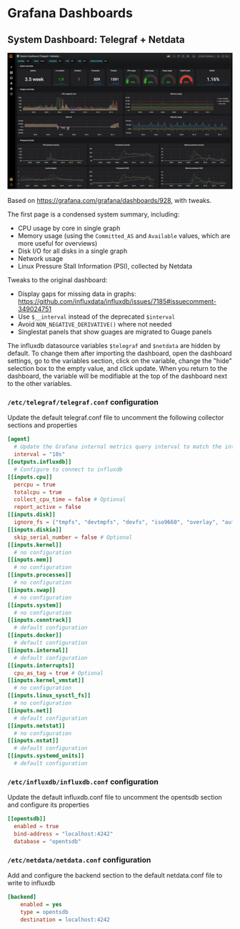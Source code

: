 # Grafana Dashboards

## System Dashboard: Telegraf + Netdata

<img src="screenshots/System_Dashboard_Telegraf_Netdata_1.png" alt="Example screenshot"/>

Based on <https://grafana.com/grafana/dashboards/928>, with tweaks.

The first page is a condensed system summary, including:
* CPU usage by core in single graph
* Memory usage (using the `Committed_AS` and `Available` values, which are more useful for overviews)
* Disk I/O for all disks in a single graph
* Network usage
* Linux Pressure Stall Information (PSI), collected by Netdata

Tweaks to the original dashboard:
* Display gaps for missing data in graphs: <https://github.com/influxdata/influxdb/issues/7185#issuecomment-349024751>
* Use `$__interval` instead of the deprecated `$interval`
* Avoid `NON_NEGATIVE_DERIVATIVE()` where not needed
* Singlestat panels that show guages are migrated to Guage panels

The influxdb datasource variables `$telegraf` and `$netdata` are hidden by default. To change them after importing the dashboard, open the dashboard settings, go to the variables section, click on the variable, change the "hide" selection box to the empty value, and click update. When you return to the dashboard, the variable will be modifiable at the top of the dashboard next to the other variables.

### `/etc/telegraf/telegraf.conf` configuration

Update the default telegraf.conf file to uncomment the following collector sections and properties

```toml
[agent]
  # Update the Grafana internal metrics query interval to match the interval value
  interval = "10s"
[[outputs.influxdb]]
  # Configure to connect to influxdb
[[inputs.cpu]]
  percpu = true
  totalcpu = true
  collect_cpu_time = false # Optional
  report_active = false
[[inputs.disk]]
  ignore_fs = ["tmpfs", "devtmpfs", "devfs", "iso9660", "overlay", "aufs", "squashfs"]
[[inputs.diskio]]
  skip_serial_number = false # Optional
[[inputs.kernel]]
  # no configuration
[[inputs.mem]]
  # no configuration
[[inputs.processes]]
  # no configuration
[[inputs.swap]]
  # no configuration
[[inputs.system]]
  # no configuration
[[inputs.conntrack]]
  # default configuration
[[inputs.docker]]
  # default configuration
[[inputs.internal]]
  # default configuration
[[inputs.interrupts]]
  cpu_as_tag = true # Optional
[[inputs.kernel_vmstat]]
  # no configuration
[[inputs.linux_sysctl_fs]]
  # no configuration
[[inputs.net]]
  # default configuration
[[inputs.netstat]]
  # no configuration
[[inputs.nstat]]
  # default configuration
[[inputs.systemd_units]]
  # default configuration
```

### `/etc/influxdb/influxdb.conf` configuration

Update the default influxdb.conf file to uncomment the opentsdb section and configure its properties

```toml
[[opentsdb]]
  enabled = true
  bind-address = "localhost:4242"
  database = "opentsdb"
```

### `/etc/netdata/netdata.conf` configuration

Add and configure the backend section to the default netdata.conf file to write to influxdb

```ini
[backend]
    enabled = yes
    type = opentsdb
    destination = localhost:4242
```
